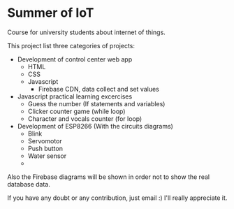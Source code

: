 # Summer of IoT #

Course for university students about internet of things.

This project list three categories of projects:

  * Development of control center web app
    * HTML
    * CSS
    * Javascript
      * Firebase CDN, data collect and set values
  * Javascript practical learning excercises
    * Guess the number (If statements and variables)
    * Clicker counter game (while loop)
    * Character and vocals counter (for loop)
  * Development of ESP8266 (With the circuits diagrams)
    * Blink
    * Servomotor
    * Push button
    * Water sensor
    * 
  
  Also the Firebase diagrams will be shown in order not to show the real database data.
  
  If you have any doubt or any contribution, just email :) I'll really appreciate it.
